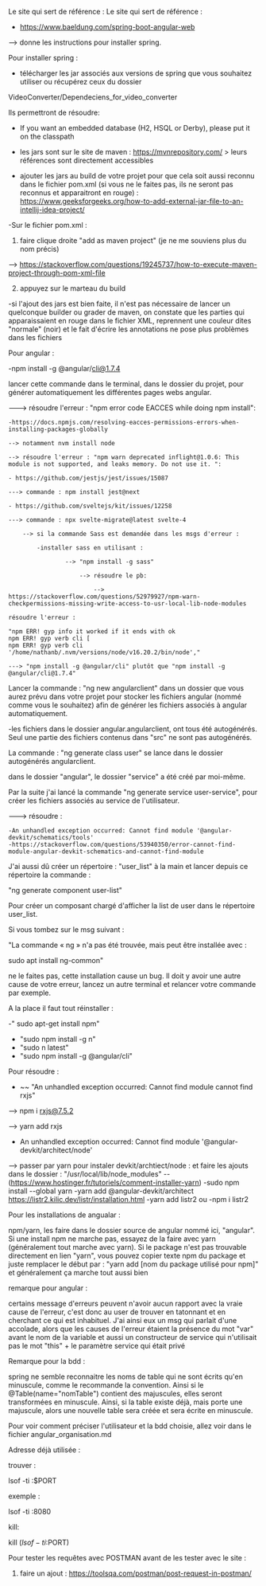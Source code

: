 Le site qui sert de référence :
Le site qui sert de référence :

- https://www.baeldung.com/spring-boot-angular-web 

--> donne les instructions pour installer spring.

Pour installer spring : 

- télécharger les jar associés aux versions de spring que vous souhaitez utiliser ou récupérez ceux du dossier 

VideoConverter/Dependeciens_for_video_converter

Ils permettront de résoudre:

- If you want an embedded database (H2, HSQL or Derby), please put it on the classpath




- les jars sont sur le site de maven : https://mvnrepository.com/  > leurs références sont directement accessibles
- ajouter les jars au build de votre projet pour que cela soit aussi reconnu dans le fichier pom.xml (si vous ne le faites pas, ils ne seront pas reconnus et
apparaitront en rouge) : https://www.geeksforgeeks.org/how-to-add-external-jar-file-to-an-intellij-idea-project/



-Sur le fichier pom.xml :

1) faire clique droite "add as maven project" (je ne me souviens plus du nom précis)

--> https://stackoverflow.com/questions/19245737/how-to-execute-maven-project-through-pom-xml-file

2) appuyez sur le marteau du build


-si l'ajout des jars est bien faite, il n'est pas nécessaire de lancer un quelconque builder ou grader de maven, on constate que les parties qui apparaissaient en rouge 
dans le fichier XML, reprennent une couleur dites "normale" (noir) et le fait d'écrire les annotations ne pose plus problèmes dans les fichiers


Pour angular :

-npm install -g @angular/cli@1.7.4

lancer cette commande dans le terminal, dans le dossier du projet, pour générer automatiquement les différentes pages webs angular.

---> résoudre l'erreur :  "npm error code EACCES while doing npm install":

    -https://docs.npmjs.com/resolving-eacces-permissions-errors-when-installing-packages-globally 

    --> notamment nvm install node

    --> résoudre l'erreur : "npm warn deprecated inflight@1.0.6: This module is not supported, and leaks memory. Do not use it. ":

    - https://github.com/jestjs/jest/issues/15087

    ---> commande : npm install jest@next

    - https://github.com/sveltejs/kit/issues/12258

    ---> commande : npx svelte-migrate@latest svelte-4

        --> si la commande Sass est demandée dans les msgs d'erreur :

            -installer sass en utilisant : 

                    --> "npm install -g sass"

                        --> résoudre le pb: 
            
                            --> https://stackoverflow.com/questions/52979927/npm-warn-checkpermissions-missing-write-access-to-usr-local-lib-node-modules

    résoudre l'erreur : 

    "npm ERR! gyp info it worked if it ends with ok
    npm ERR! gyp verb cli [
    npm ERR! gyp verb cli   '/home/nathanb/.nvm/versions/node/v16.20.2/bin/node',"

    ---> "npm install -g @angular/cli" plutôt que "npm install -g @angular/cli@1.7.4"


Lancer la commande : "ng new angularclient" dans un dossier que vous aurez prévu dans votre projet pour stocker les fichiers angular 
(nommé comme vous le souhaitez) afin de générer les fichiers associés à angular automatiquement.

-les fichiers dans le dossier angular.angularclient, ont tous été autogénérés.
Seul une partie des fichiers contenus dans "src" ne sont pas autogénérés.

La commande : "ng generate class user" se lance dans le dossier autogénérés angularclient.

dans le dossier "angular", le dossier "service" a été créé par moi-même.

Par la suite j'ai lancé la commande "ng generate service user-service", pour créer les fichiers associés au service de l'utilisateur.

---> résoudre : 

    -An unhandled exception occurred: Cannot find module '@angular-devkit/schematics/tools'
    -https://stackoverflow.com/questions/53940350/error-cannot-find-module-angular-devkit-schematics-and-cannot-find-module

J'ai aussi dû créer un répertoire : "user_list" à la main et lancer depuis ce répertoire la commande :

"ng generate component user-list"

Pour créer un composant chargé d'afficher la list de user dans le répertoire user_list.

Si vous tombez sur le msg suivant :

"La commande « ng » n'a pas été trouvée, mais peut être installée avec :

sudo apt install ng-common"

ne le faites pas, cette installation cause un bug. Il doit y avoir une autre cause de votre 
erreur, lancez un autre terminal et relancer votre commande par exemple.

A la place il faut tout réinstaller :

-" sudo apt-get install npm" 
- "sudo npm install -g n"
- "sudo n latest"
- "sudo npm install -g @angular/cli"

Pour résoudre :

- ~~ "An unhandled exception occurred: Cannot find module cannot find rxjs"

-->  npm i rxjs@7.5.2

--> yarn add rxjs

- An unhandled exception occurred: Cannot find module '@angular-devkit/architect/node'

-->  passer par yarn pour instaler devkit/archtiect/node :
    et faire les ajouts dans le dossier : "/usr/local/lib/node_modules" --
    (https://www.hostinger.fr/tutoriels/comment-installer-yarn)
    -sudo npm install --global yarn
    -yarn add @angular-devkit/architect
    https://listr2.kilic.dev/listr/installation.html
    -yarn add listr2
    ou
    -npm i listr2


Pour les installations de angualar :

npm/yarn, les faire dans le dossier source de angular nommé ici, "angular".
Si une install npm ne marche pas, essayez de la faire avec yarn (généralement tout marche avec yarn). Si le package 
n'est pas trouvable directement en lien "yarn", vous pouvez copier texte npm du package et juste remplacer le début par : 
"yarn add [nom du package utilisé pour npm]" et généralement ça marche tout aussi bien

remarque pour angular :

certains message d'erreurs
peuvent n'avoir aucun rapport avec
la vraie cause de l'erreur,
c'est donc au user de trouver en tatonnant
et en cherchant ce qui est inhabituel.
J'ai ainsi eux un msg
qui parlait d'une accolade,
alors que les causes de l'erreur étaient
la présence du mot "var" avant le nom
de la variable et aussi un
constructeur de service qui n'utilisait pas
le mot "this" + le paramètre
service qui était privé


Remarque pour la bdd :

spring ne semble reconnaitre les noms de table qui ne sont écrits qu'en minuscule,
comme le recommande la convention.
Ainsi si le @Table(name="nomTable") contient des majuscules,
elles seront transformées en minuscule.
Ainsi, si la table existe déjà, mais porte une majuscule, alors une nouvelle table
sera créée et sera écrite en minuscule.

Pour voir comment préciser l'utilisateur et la bdd choisie, 
allez voir dans le fichier angular_organisation.md


Adresse déjà utilisée :

trouver : 

lsof -ti :$PORT

exemple :

lsof -ti :8080

kill: 

kill $(lsof -ti :$PORT)

Pour tester les requêtes avec POSTMAN avant de les tester
avec le site :

1) faire un ajout : https://toolsqa.com/postman/post-request-in-postman/
